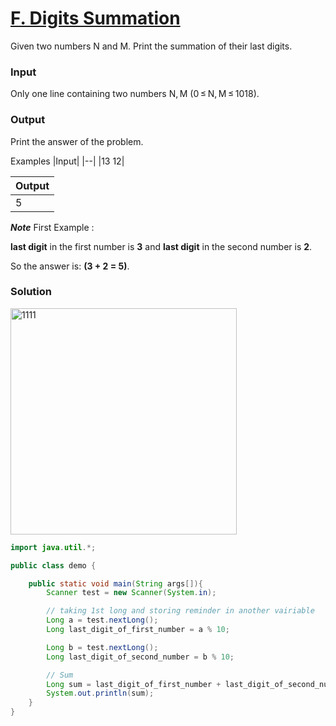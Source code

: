 # [F. Digits Summation](https://codeforces.com/group/MWSDmqGsZm/contest/219158/problem/F)

Given two numbers N and M. Print the summation of their last digits.

### Input

Only one line containing two numbers N, M (0 ≤ N, M ≤ 1018).

### Output

Print the answer of the problem.


Examples
|Input|
|--|
|13 12|

|Output|
|--|
|5|

***Note***
First Example :

**last digit** in the first number is **3** and **last digit** in the second number is **2**.

So the answer is: **(3 + 2 = 5)**.


### Solution

<img width="362" alt="1111" src="https://github.com/user-attachments/assets/b016416d-3d19-49b4-a443-8104d67f0d54" />

```java
import java.util.*;

public class demo {

    public static void main(String args[]){
        Scanner test = new Scanner(System.in);

        // taking 1st long and storing reminder in another vairiable
        Long a = test.nextLong();
        Long last_digit_of_first_number = a % 10;

        Long b = test.nextLong();
        Long last_digit_of_second_number = b % 10;

        // Sum
        Long sum = last_digit_of_first_number + last_digit_of_second_number;
        System.out.println(sum);
    }
}
```
